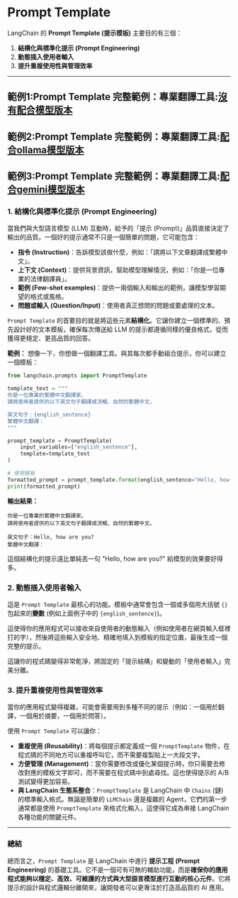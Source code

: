 # Prompt Template

LangChain 的 **Prompt Template (提示模板)** 主要目的有三個：

1.  **結構化與標準化提示 (Prompt Engineering)**
2.  **動態插入使用者輸入**
3.  **提升重複使用性與管理效率**

-----

## 範例1:Prompt Template 完整範例：專業翻譯工具:[沒有配合模型版本](./1.完整範例_無配合模型.ipynb)

## 範例2:Prompt Template 完整範例：專業翻譯工具:[配合ollama模型版本](./2.完整範例_配合olloma.ipynb)

## 範例3:Prompt Template 完整範例：專業翻譯工具:[配合gemini模型版本](./3.完整範例_配合gemini.ipynb)


### 1\. 結構化與標準化提示 (Prompt Engineering)

當我們與大型語言模型 (LLM) 互動時，給予的「提示 (Prompt)」品質直接決定了輸出的品質。一個好的提示通常不只是一個簡單的問題，它可能包含：

  * **指令 (Instruction)**：告訴模型該做什麼，例如：「請將以下文章翻譯成繁體中文」。
  * **上下文 (Context)**：提供背景資訊，幫助模型理解情況，例如：「你是一位專業的法律翻譯員」。
  * **範例 (Few-shot examples)**：提供一兩個輸入和輸出的範例，讓模型學習期望的格式或風格。
  * **問題或輸入 (Question/Input)**：使用者真正想問的問題或要處理的文本。

`Prompt Template` 的首要目的就是將這些元素**結構化**。它讓你建立一個標準的、預先設計好的文本模板，確保每次傳送給 LLM 的提示都遵循同樣的優良格式，從而獲得更穩定、更高品質的回答。

**範例：**
想像一下，你想做一個翻譯工具。與其每次都手動組合提示，你可以建立一個模板：

```python
from langchain.prompts import PromptTemplate

template_text = """
你是一位專業的繁體中文翻譯家。
請將使用者提供的以下英文句子翻譯成流暢、自然的繁體中文。

英文句子：{english_sentence}
繁體中文翻譯：
"""

prompt_template = PromptTemplate(
    input_variables=["english_sentence"],
    template=template_text
)

# 使用模板
formatted_prompt = prompt_template.format(english_sentence="Hello, how are you?")
print(formatted_prompt)
```

**輸出結果：**

```
你是一位專業的繁體中文翻譯家。
請將使用者提供的以下英文句子翻譯成流暢、自然的繁體中文。

英文句子：Hello, how are you?
繁體中文翻譯：
```

這個結構化的提示遠比單純丟一句 "Hello, how are you?" 給模型的效果要好得多。



### 2\. 動態插入使用者輸入

這是 `Prompt Template` 最核心的功能。模板中通常會包含一個或多個用大括號 `{}` 包起來的**變數** (例如上面例子中的 `{english_sentence}`)。

這使得你的應用程式可以接收來自使用者的動態輸入（例如使用者在網頁輸入框裡打的字），然後將這些輸入安全地、精確地填入到模板的指定位置，最後生成一個完整的提示。

這讓你的程式碼變得非常乾淨，將固定的「提示結構」和變動的「使用者輸入」完美分離。

### 3\. 提升重複使用性與管理效率

當你的應用程式變得複雜，可能會需要用到多種不同的提示（例如：一個用於翻譯，一個用於摘要，一個用於問答）。

使用 `Prompt Template` 可以讓你：

  * **重複使用 (Reusability)**：將每個提示都定義成一個 `PromptTemplate` 物件，在程式碼的不同地方可以重複呼叫它，而不需要複製貼上一大段文字。
  * **方便管理 (Management)**：當你需要修改或優化某個提示時，你只需要去修改對應的模板文字即可，而不需要在程式碼中到處尋找。這也使得提示的 A/B 測試變得更加容易。
  * **與 LangChain 生態系整合**：`PromptTemplate` 是 LangChain 中 `Chains` (鏈) 的標準輸入格式。無論是簡單的 `LLMChain` 還是複雜的 Agent，它們的第一步通常都是使用 `PromptTemplate` 來格式化輸入，這使得它成為串接 LangChain 各種功能的關鍵元件。

-----

### 總結

總而言之，`Prompt Template` 是 LangChain 中進行 **提示工程 (Prompt Engineering)** 的基礎工具。它不是一個可有可無的輔助功能，而是**確保你的應用程式能夠以穩定、高效、可維護的方式與大型語言模型進行互動的核心元件**。它將提示的設計與程式邏輯分離開來，讓開發者可以更專注於打造高品質的 AI 應用。

